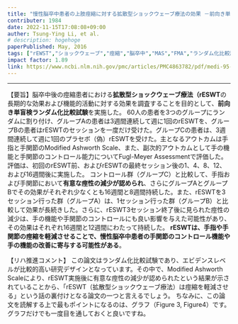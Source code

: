 ```yaml
---
title: "慢性脳卒中患者の上肢痙縮に対する拡散型ショックウェーブ療法の効果 －前向き単盲検ランダム化比較試験－"
contributer: 1984
date: 2022-11-15T17:08:08+09:00
auther: Tsung-Ying Li, et al.
# description: hogehoge
paperPublished: May, 2016
tags: ["rEWST","ショックウェーブ","痙縮","脳卒中","MAS","FMA","ランダム化比較試験"]
impact factor: 1.89
link: https://www.ncbi.nlm.nih.gov/pmc/articles/PMC4863782/pdf/medi-95-e3544.pdf
---
```

---
【要旨】脳卒中後の痙縮患者における**拡散型ショックウェーブ療法（rESWT**の長期的な効果および機能的活動に対する効果を調査することを目的として、**前向き単盲検ランダム化比較試験**を実施した。
60人の患者を3つのグループにランダムに割り付け、グループAの患者は3週間連続して週に1回のrESWTを、グループBの患者はrESWTのセッションを一度だけ受けた。グループCの患者は、3週間連続して週に1回のプラセボ（偽）rESWTを受けた。主となるアウトカムは手指と手関節のModified Ashworth Scale、また、副次的アウトカムとして手の機能と手関節のコントロール能力についてFugl-Meyer Assessmentで評価した。評価は、初回のrESWT前、およびrESWTの最終セッション後の1、4、8、12、および16週間後に実施した。
コントロール群（グループC）と比較して、手指および手関節において**有意な痙性の減少が認められ**、さらにグループAとグループBでその効果がそれぞれ少なくとも16週間と8週間持続した。また、rESWTを3セッション行った群（グループA）は、1セッション行った群（グループB）と比較して効果が長続きした。さらに、rESWT3セッション終了後に見られた痙性の減少は、手の機能や手関節のコントロールにも良い影響を与えた可能性があり、その効果はそれぞれ16週間と12週間にわたって持続した。 **__rESWTは、手指や手関節の痙縮を軽減させることで、慢性脳卒中患者の手関節のコントロール機能や手の機能の改善に寄与する可能性がある__**。　　

【リハ推進コメント】
この論文はランダム化比較試験であり、エビデンスレベルが比較的高い研究デザインとなっています。その中で、Modified Ashworth Scaleにより、rESWT実施後に有意な痙性の減少が認められたという結果が示されていることから、「rESWT（拡散型ショックウェーブ療法）は痙縮を軽減させる」という話の裏付けとなる論文の一つと言えるでしょう。
ちなみに、この論文を読解する上で最もポイントになるのは、グラフ（Figure 3, Figure4）です。グラフだけでも一度目を通しておくと良いですね。

